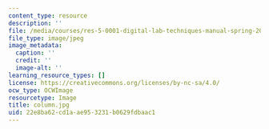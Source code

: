```yaml
---
content_type: resource
description: ''
file: /media/courses/res-5-0001-digital-lab-techniques-manual-spring-2007/22e8ba62cd1aae953231b0629fdbaac1_column.jpg
file_type: image/jpeg
image_metadata:
  caption: ''
  credit: ''
  image-alt: ''
learning_resource_types: []
license: https://creativecommons.org/licenses/by-nc-sa/4.0/
ocw_type: OCWImage
resourcetype: Image
title: column.jpg
uid: 22e8ba62-cd1a-ae95-3231-b0629fdbaac1
---
```


